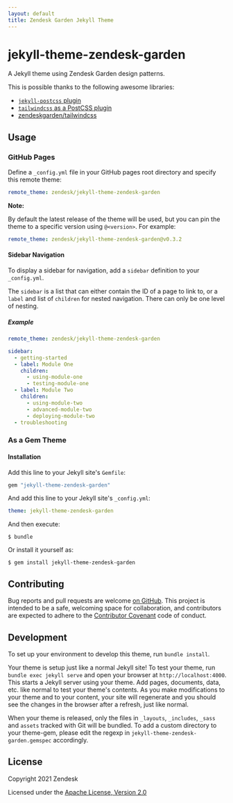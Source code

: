 ```yaml
---
layout: default
title: Zendesk Garden Jekyll Theme
---
```


# jekyll-theme-zendesk-garden

A Jekyll theme using Zendesk Garden design patterns.

This is possible thanks to the following awesome libraries:

- [`jekyll-postcss` plugin](https://github.com/mhanberg/jekyll-postcss)
- [`tailwindcss` as a PostCSS plugin](https://tailwindcss.com/docs/installation#add-tailwind-as-a-post-css-plugin)
- [zendeskgarden/tailwindcss](https://github.com/zendeskgarden/tailwindcss)

## Usage

### GitHub Pages

Define a `_config.yml` file in your GitHub pages root directory and specify this remote theme:

```yaml
remote_theme: zendesk/jekyll-theme-zendesk-garden
```

**Note:**

By default the latest release of the theme will be used, but you can pin the theme to a specific
version using `@<version>`. For example:

```yaml
remote_theme: zendesk/jekyll-theme-zendesk-garden@v0.3.2
```

#### Sidebar Navigation

To display a sidebar for navigation, add a `sidebar` definition to your `_config.yml`.

The `sidebar` is a list that can either contain the ID of a page to link to, or a `label` and list
of `children` for nested navigation. There can only be one level of nesting.

##### Example

```yaml
remote_theme: zendesk/jekyll-theme-zendesk-garden

sidebar:
  - getting-started
  - label: Module One
    children:
      - using-module-one
      - testing-module-one
  - label: Module Two
    children:
      - using-module-two
      - advanced-module-two
      - deploying-module-two
  - troubleshooting
```

### As a Gem Theme

#### Installation

Add this line to your Jekyll site's `Gemfile`:

```ruby
gem "jekyll-theme-zendesk-garden"
```

And add this line to your Jekyll site's `_config.yml`:

```yaml
theme: jekyll-theme-zendesk-garden
```

And then execute:

    $ bundle

Or install it yourself as:

    $ gem install jekyll-theme-zendesk-garden

## Contributing

Bug reports and pull requests are welcome [on GitHub](https://github.com/zendesk/jekyll-theme-zendesk-garden). This project is intended to be a safe, welcoming space for collaboration, and contributors are expected to adhere to the [Contributor Covenant](http://contributor-covenant.org) code of conduct.

## Development

To set up your environment to develop this theme, run `bundle install`.

Your theme is setup just like a normal Jekyll site! To test your theme, run `bundle exec jekyll serve` and open your browser at `http://localhost:4000`. This starts a Jekyll server using your theme. Add pages, documents, data, etc. like normal to test your theme's contents. As you make modifications to your theme and to your content, your site will regenerate and you should see the changes in the browser after a refresh, just like normal.

When your theme is released, only the files in `_layouts`, `_includes`, `_sass` and `assets` tracked with Git will be bundled.
To add a custom directory to your theme-gem, please edit the regexp in `jekyll-theme-zendesk-garden.gemspec` accordingly.

## License

Copyright 2021 Zendesk

Licensed under the [Apache License, Version 2.0](LICENSE.txt)
